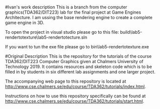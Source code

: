 #Ivan's work description
This is a branch from the computer graphics(TDA362/DIT223) lab for the final project at Game Engines Architecture.
I am ussing the base rendering engine to create a complete game engine in 3D.

To open the project in visual studio please go to this file:
build\lab5-rendertotexture\lab5-rendertotecture.sln

If you want to tun the exe file please go to 
bin\lab5-rendertotexture.exe


#Original Description
This is the repository for the tutorials of the course TDA362/DIT223 Computer Graphics given at Chalmers University of
Technology 2019. It contains resources and skeleton code which is to be filled in by students in six different lab assignments and one larger project. 

The accompanying web page to this repository is located at http://www.cse.chalmers.se/edu/course/TDA362/tutorials/index.html.

Instructions on how to use this repository specifically can be found at http://www.cse.chalmers.se/edu/course/TDA362/tutorials/start.html.
